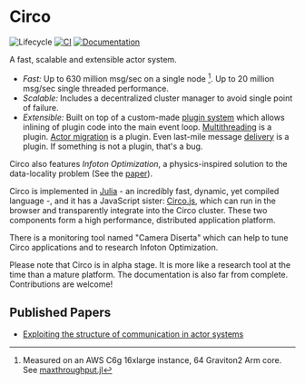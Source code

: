 # Circo

![Lifecycle](https://img.shields.io/badge/lifecycle-experimental-blue.svg)
[![CI](https://github.com/Circo-dev/Circo/actions/workflows/ci.yml/badge.svg)](https://github.com/Circo-dev/Circo/actions/workflows/ci.yml)
[![Documentation](https://img.shields.io/badge/docs-dev-blue.svg)](https://circo-dev.github.io/docs-Circo/dev/)


A fast, scalable and extensible actor system.

- *Fast:* Up to 630 million msg/sec on a single node [^singlenode]. Up to 20 million msg/sec single threaded performance.
- *Scalable:* Includes a decentralized cluster manager to avoid single point of failure.
- *Extensible:* Built on top of a custom-made [plugin system](https://github.com/tisztamo/Plugins.jl) which allows inlining of plugin code into the main event loop. [Multithreading](https://github.com/Circo-dev/Circo/blob/master/src/host.jl) is a plugin. [Actor migration](https://github.com/Circo-dev/Circo/blob/master/src/migration.jl) is a plugin. Even last-mile message [delivery](https://github.com/Circo-dev/CircoCore.jl/blob/master/src/onmessage.jl) is a plugin. If something is not a plugin, that's a bug.

Circo also features *Infoton Optimization*, a physics-inspired solution to the data-locality problem (See the [paper](http://publikacio.uni-eszterhazy.hu/7010/1/AMI_53_from271to282.pdf)).

Circo is implemented in [Julia](https://julialang.org) - an incredibly fast, dynamic, yet compiled language -, and it has a JavaScript sister: [Circo.js](https://github.com/Circo-dev/Circo.js), which can run in the browser and transparently integrate into the Circo cluster. These two components form a high performance, distributed application platform.

There is a monitoring tool named "Camera Diserta" which can help to tune Circo applications and to research
Infoton Optimization.

Please note that Circo is in alpha stage. It is more like a research tool at the time than a mature platform. The documentation is also far from complete. Contributions are welcome!

## Published Papers

- [Exploiting the structure of communication in actor systems](http://publikacio.uni-eszterhazy.hu/7010/1/AMI_53_from271to282.pdf)


[^singlenode]: Measured on an AWS C6g 16xlarge instance, 64 Graviton2 Arm core. See [maxthroughput.jl](https://github.com/Circo-dev/CircoCore.jl/blob/master/benchmark/maxthroughput.jl)

